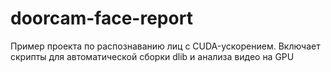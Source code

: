 # doorcam-face-report
Пример проекта по распознаванию лиц с CUDA-ускорением. Включает скрипты для автоматической сборки dlib и анализа видео на GPU
